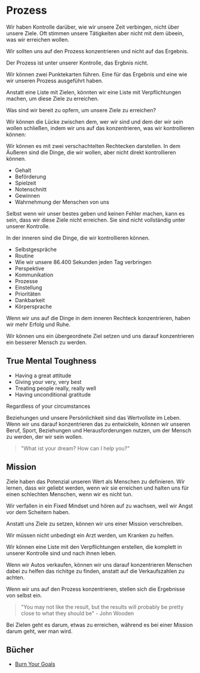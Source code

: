 # Prozess

Wir haben Kontrolle darüber, wie wir unsere Zeit verbingen, nicht über unsere Ziele. Oft stimmen unsere Tätigkeiten aber nicht mit dem übeein, was wir erreichen wollen.

Wir sollten uns auf den Prozess konzentrieren und nicht auf das Ergebnis.

Der Prozess ist unter unserer Kontrolle, das Ergbnis nicht.

Wir können zwei Punktekarten führen. Eine für das Ergebnis und eine wie wir unseren Prozess ausgeführt haben.

Anstatt eine Liste mit Zielen, könnten wir eine Liste mit Verpflichtungen machen, um diese Ziele zu erreichen.

Was sind wir bereit zu opfern, um unsere Ziele zu erreichen?

Wir können die Lücke zwischen dem, wer wir sind und dem der wir sein wollen schließen, indem wir uns auf das konzentrieren, was wir kontrollieren können:

Wir können es mit zwei verschachtelten Rechtecken darstellen. In dem Äußeren sind die Dinge, die wir wollen, aber nicht direkt kontrollieren können.

- Gehalt
- Beförderung
- Spielzeit
- Notenschnitt
- Gewinnen
- Wahrnehmung der Menschen von uns

Selbst wenn wir unser bestes geben und keinen Fehler machen, kann es sein, dass wir diese Ziele nicht erreichen. Sie sind nicht vollständig unter unserer Kontrolle.

In der inneren sind die Dinge, die wir kontrollieren können.

- Selbstgespräche
- Routine
- Wie wir unsere 86.400 Sekunden jeden Tag verbringen
- Perspektive
- Kommunikation
- Prozesse
- Einstellung
- Prioritäten
- Dankbarkeit
- Körpersprache

Wenn wir uns auf die Dinge in dem inneren Rechteck konzentrieren, haben wir mehr Erfolg und Ruhe.

Wir können uns ein übergeordnete Ziel setzen und uns darauf konzentrieren ein besserer Mensch zu werden.

## True Mental Toughness

- Having a great attitude
- Giving your very, very best
- Treating people really, really well
- Having unconditional gratitude 

Regardless of your circumstances

Beziehungen und unsere Persönlichkeit sind das Wertvollste im Leben. Wenn wir uns darauf konzentrieren das zu entwickeln, können wir unseren Beruf, Sport, Beziehungen und Herausforderungen nutzen, um der Mensch zu werden, der wir sein wollen.

> "What ist your dream? How can I help you?"

## Mission

Ziele haben das Potenzial unseren Wert als Menschen zu definieren. Wir lernen, dass wir geliebt werden, wenn wir sie erreichen und halten uns für einen schlechten Menschen, wenn wir es nicht tun.

Wir verfallen in ein Fixed Mindset und hören auf zu wachsen, weil wir Angst vor dem Scheitern haben.

Anstatt uns Ziele zu setzen, können wir uns einer Mission verschreiben.

Wir müssen nicht unbedingt ein Arzt werden, um Kranken zu helfen.

Wir können eine Liste mit den Verpflichtungen erstellen, die komplett in unserer Kontrolle sind und nach ihnen leben.

Wenn wir Autos verkaufen, können wir uns darauf konzentrieren Menschen dabei zu helfen das richitge zu finden, anstatt auf die Verkaufszahlen zu achten.

Wenn wir uns auf den Prozess konzentrieren, stellen sich die Ergebnisse von selbst ein.

> "You may not like the result, but the results will probably be pretty close to what they should be" - John Wooden

Bei Zielen geht es darum, etwas zu erreichen, während es bei einer Mission darum geht, wer man wird.

## Bücher

- [Burn Your Goals](https://www.goodreads.com/book/show/22388989-burn-your-goals)
